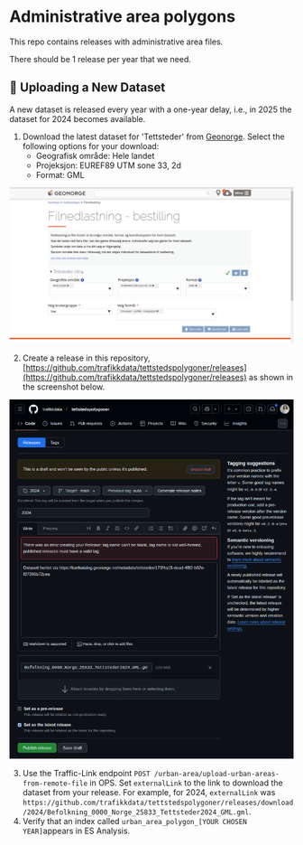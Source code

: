 # Administrative area polygons
This repo contains releases with administrative area files.

There should be 1 release per year that we need.

## 📜 Uploading a New Dataset
A new dataset is released every year with a one-year delay, i.e., in 2025 the dataset for 2024 becomes available.
1) Download the latest dataset for 'Tettsteder' from [Geonorge](https://kartkatalog.geonorge.no/metadata/tettsteder/173f4a15-dead-4f82-b92e-f37396b72cea). Select the following options for your download:
   - Geografisk område: Hele landet
   - Projeksjon: EUREF89 UTM sone 33, 2d
   - Format: GML

![Download dataset](img/download-dataset.png)

2) Create a release in this repository, [https://github.com/trafikkdata/tettstedspolygoner/releases](https://github.com/trafikkdata/tettstedspolygoner/releases) as shown in the screenshot below.

![Create release](img/create-release.png)

3) Use the Traffic-Link endpoint `POST /urban-area/upload-urban-areas-from-remote-file` in OPS. Set `externalLink` to the link to download the dataset from your release. For example, for 2024, `externalLink` was `https://github.com/trafikkdata/tettstedspolygoner/releases/download/2024/Befolkning_0000_Norge_25833_Tettsteder2024_GML.gml`.
4) Verify that an index called `urban_area_polygon_[YOUR CHOSEN YEAR]`appears in ES Analysis.